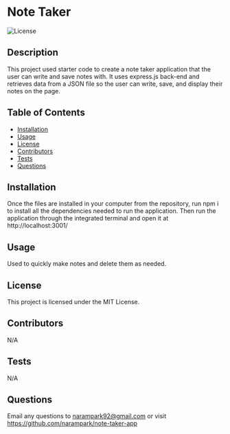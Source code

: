 # Note Taker
![License](https://img.shields.io/badge/License-MIT-blue.svg)
        
## Description
This project used starter code to create a note taker application that the user can write and save notes with. It uses express.js back-end and retrieves data from a JSON file so the user can write, save, and display their notes on the page.
        
## Table of Contents
- [Installation](#installation)
- [Usage](#usage)
- [License](#license)
- [Contributors](#contributors)
- [Tests](#tests)
- [Questions](#questions)

## Installation
Once the files are installed in your computer from the repository, run npm i to install all the dependencies needed to run the application. Then run the application through the integrated terminal and open it at http://localhost:3001/

## Usage
Used to quickly make notes and delete them as needed.

## License
This project is licensed under the MIT License.

## Contributors
N/A

## Tests
N/A

## Questions
Email any questions to narampark92@gmail.com or visit https://github.com/narampark/note-taker-app